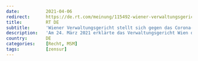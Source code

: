 ```yaml
---
date:          2021-04-06
redirect:      https://de.rt.com/meinung/115492-wiener-verwaltungsgericht-stellt-sich-gegen-das-corona-regime-und-keinen-interessiert-es/
title:         RT DE
subtitle:      'Wiener Verwaltungsgericht stellt sich gegen das Corona-Regime – und keinen interessiert es'
description:   'Am 24. März 2021 erklärte das Verwaltungsgericht Wien den Kern der Corona-Maßnahmen für untauglich. Das betrifft unter anderem die Schutzwirkung von FFP2-Masken und die Aussagekraft von PCR-Tests. Doch kaum einer berichtete darüber. Hannes Hofbauer holt dies nach.'
country:       DE
categories:    [Recht, MSM]
tags:          [zensur]
---
```

